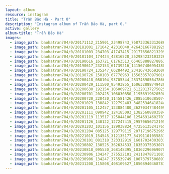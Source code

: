 ```yaml
---
layout: album
resource: instagram
title: "Trần Bảo Hà - Part 0"
description: "Instagram album of Trần Bảo Hà, part 0."
active: gallery
album-title: "Trần Bảo Hà"
images:
  - image_path: baohatran704/0/20171112_215901_23498743_768733363312686_4723757984516145152_n.jpg
  - image_path: baohatran704/0/20181001_171042_42316040_426431667881929_3499337876108107742_n.jpg
  - image_path: baohatran704/0/20181003_234703_41747415_291776568213299_400616083497483603_n.jpg
  - image_path: baohatran704/0/20181104_174424_43816528_352984232103226_6816576715967807692_n.jpg
  - image_path: baohatran704/0/20190616_163721_61763513_654658888278863_5175254366777463748_n.jpg
  - image_path: baohatran704/0/20190617_232153_61739216_141567406954388_7972612036409539633_n.jpg
  - image_path: baohatran704/0/20190724_135247_66284492_2341674365926067_4615670454493725180_n.jpg
  - image_path: baohatran704/0/20190726_150103_67778963_155033578979016_5287888554622567015_n.jpg
  - image_path: baohatran704/0/20200418_080104_93705344_2837489056478669_5828168291329640430_n.jpg
  - image_path: baohatran704/0/20200429_111500_95493855_160632888749428_2312089569402933193_n.jpg
  - image_path: baohatran704/0/20200630_192154_106009721_612201372750258_45730113388908424_n.jpg
  - image_path: baohatran704/0/20200701_202425_106030850_119569196205905_1130954817303377234_n.jpg
  - image_path: baohatran704/0/20200720_220420_114581426_208551063850742_492457751865311962_n.jpg
  - image_path: baohatran704/0/20201029_130842_122792483_3482534641824465_4884408155318084608_n.jpg
  - image_path: baohatran704/0/20201105_112457_123884480_362703474844994_2718887364480786763_n.jpg
  - image_path: baohatran704/0/20201111_090942_124185093_138256088035841_7511688055047232438_n.jpg
  - image_path: baohatran704/0/20201119_113517_125844106_125469146027070_6884606966727949485_n.jpg
  - image_path: baohatran704/0/20201126_140122_127247415_2957065671219502_1463031593386148710_n.jpg
  - image_path: baohatran704/0/20201203_101156_129038824_4725613524176525_4872742649139084265_n.jpg
  - image_path: baohatran704/0/20201204_085125_129779115_207171967529656_3540371561678418881_n.jpg
  - image_path: baohatran704/0/20221019_154545_312135177_841911010558310_5991542108531473041_n.jpg
  - image_path: baohatran704/0/20230101_081318_323312919_160170243038316_2240544675711009592_n.jpg
  - image_path: baohatran704/0/20230802_130525_362634533_18359375953070502_1079927159726064334_n.jpg
  - image_path: baohatran704/0/20230818_095530_368148395_18362296969070502_4836725672896677017_n.jpg
  - image_path: baohatran704/0/20230906_134247_375522101_24118478711083915_6194332749809237223_n.jpg
  - image_path: baohatran704/0/20230906_134247_375539749_1007379750689745_7945130440840664335_n.jpg
  - image_path: baohatran704/0/20231208_115808_408109527_185089404687815_2205974545237316150_n.jpg
---
```

